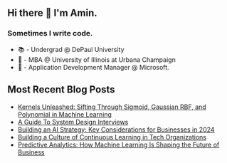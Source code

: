 ## Hi there 👋 I'm Amin. 
### Sometimes I write code. 

- 📚 - Undergrad @ DePaul University 
- 🏫 - MBA @ University of Illinois at Urbana Champaign 
- 🏢 - Application Development Manager @ Microsoft. 

## Most Recent Blog Posts
<!-- BLOG-POST-LIST:START -->
- [Kernels Unleashed: Sifting Through Sigmoid, Gaussian RBF, and Polynomial in Machine Learning](/blog/kernels-unleashed-sifting-through-sigmoid-gaussian-rbf-and-polynomial-in-machine-learning/)
- [A Guide To System Design Interviews](/blog/a-guide-to-system-design-interviews/)
- [Building an AI Strategy: Key Considerations for Businesses in 2024](/blog/building-an-ai-strategy-key-considerations-for-businesses-in-2024/)
- [Building a Culture of Continuous Learning in Tech Organizations](/blog/building-a-culture-of-continuous-learning-in-tech-organizations/)
- [Predictive Analytics: How Machine Learning Is Shaping the Future of Business](/blog/predictive-analytics-how-machine-learning-is-shaping-the-future-of-business/)
<!-- BLOG-POST-LIST:END -->


<!--
**AminLakhani/AminLakhani** is a ✨ _special_ ✨ repository because its `README.md` (this file) appears on your GitHub profile.

Here are some ideas to get you started:

- 🔭 I’m currently working on ...
- 🌱 I’m currently learning ...
- 👯 I’m looking to collaborate on ...
- 🤔 I’m looking for help with ...
- 💬 Ask me about ...
- 📫 How to reach me: ...
- 😄 Pronouns: ...
- ⚡ Fun fact: ...
-->
